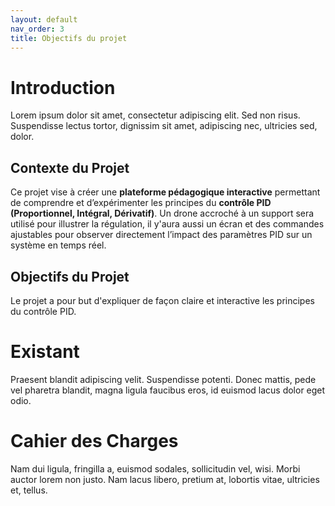 ```yaml
---
layout: default
nav_order: 3
title: Objectifs du projet
---
```


# Introduction

Lorem ipsum dolor sit amet, consectetur adipiscing elit. Sed non risus. Suspendisse lectus tortor, dignissim sit amet, adipiscing nec, ultricies sed, dolor.

## Contexte du Projet

Ce projet vise à créer une **plateforme pédagogique interactive** permettant de comprendre et d’expérimenter les principes du **contrôle PID (Proportionnel, Intégral, Dérivatif)**. Un drone accroché à un support sera utilisé pour illustrer la régulation, il y'aura aussi un écran et des commandes ajustables pour observer directement l’impact des paramètres PID sur un système en temps réel.
## Objectifs du Projet

Le projet a pour but d'expliquer de façon claire et interactive les principes du contrôle PID.

# Existant

Praesent blandit adipiscing velit. Suspendisse potenti. Donec mattis, pede vel pharetra blandit, magna ligula faucibus eros, id euismod lacus dolor eget odio.

# Cahier des Charges

Nam dui ligula, fringilla a, euismod sodales, sollicitudin vel, wisi. Morbi auctor lorem non justo. Nam lacus libero, pretium at, lobortis vitae, ultricies et, tellus.
